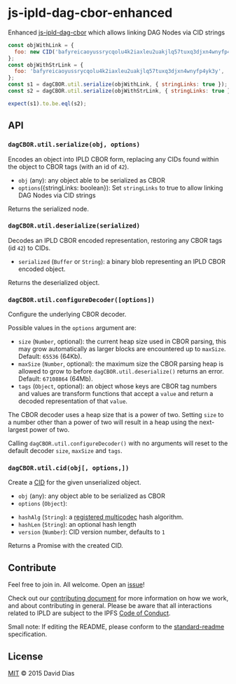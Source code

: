 # js-ipld-dag-cbor-enhanced

Enhanced [js-ipld-dag-cbor](https://github.com/ipld/js-ipld-dag-cbor) which allows linking DAG Nodes via CID strings

```js
const objWithLink = {
  foo: new CID('bafyreicaoyussrycqolu4k2iaxleu2uakjlq57tuxq3djxn4wnyfp4yk3y'),
};
const objWithStrLink = {
  foo: 'bafyreicaoyussrycqolu4k2iaxleu2uakjlq57tuxq3djxn4wnyfp4yk3y',
};
const s1 = dagCBOR.util.serialize(objWithLink, { stringLinks: true });
const s2 = dagCBOR.util.serialize(objWithStrLink, { stringLinks: true });

expect(s1).to.be.eql(s2);
```

## API

### `dagCBOR.util.serialize(obj, options)`

Encodes an object into IPLD CBOR form, replacing any CIDs found within the object to CBOR tags (with an id of `42`).

- `obj` (any): any object able to be serialized as CBOR
- `options`({stringLinks: boolean}): Set `stringLinks` to true to allow linking DAG Nodes via CID strings

Returns the serialized node.

### `dagCBOR.util.deserialize(serialized)`

Decodes an IPLD CBOR encoded representation, restoring any CBOR tags (id `42`) to CIDs.

- `serialized` (`Buffer` or `String`): a binary blob representing an IPLD CBOR encoded object.

Returns the deserialized object.

### `dagCBOR.util.configureDecoder([options])`

Configure the underlying CBOR decoder.

Possible values in the `options` argument are:

- `size` (`Number`, optional): the current heap size used in CBOR parsing, this may grow automatically as larger blocks are encountered up to `maxSize`. Default: `65536` (64Kb).
- `maxSize` (`Number`, optional): the maximum size the CBOR parsing heap is allowed to grow to before `dagCBOR.util.deserialize()` returns an error. Default: `67108864` (64Mb).
- `tags` (`Object`, optional): an object whose keys are CBOR tag numbers and values are transform functions that accept a `value` and return a decoded representation of that `value`.

The CBOR decoder uses a heap size that is a power of two. Setting `size` to a number other than a power of two will result in a heap using the next-largest power of two.

Calling `dagCBOR.util.configureDecoder()` with no arguments will reset to the default decoder `size`, `maxSize` and `tags`.

### `dagCBOR.util.cid(obj[, options,])`

Create a [CID](https://github.com/multiformats/js-cid) for the given unserialized object.

- `obj` (any): any object able to be serialized as CBOR
- `options` (`Object`):

* `hashAlg` (`String`): a [registered multicodec](https://github.com/multiformats/multicodec/blob/master/table.csv) hash algorithm.
* `hashLen` (`String`): an optional hash length
* `version` (`Number`): CID version number, defaults to `1`

Returns a Promise with the created CID.

## Contribute

Feel free to join in. All welcome. Open an [issue](https://github.com/ipld/js-ipld-dag-cbor/issues)!

Check out our [contributing document](https://github.com/ipld/ipld/blob/master/contributing.md) for more information on how we work, and about contributing in general. Please be aware that all interactions related to IPLD are subject to the IPFS [Code of Conduct](https://github.com/ipfs/community/blob/master/code-of-conduct.md).

Small note: If editing the README, please conform to the [standard-readme](https://github.com/RichardLitt/standard-readme) specification.

## License

[MIT](LICENSE) © 2015 David Dias
